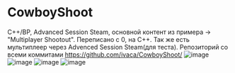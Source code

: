 # CowboyShoot

C++/BP, Advanced Session Steam, основной контент из примера -> "Multiplayer Shootout".
Переписано с 0, на C++. Так же есть мультиплеер через Advenced Session Steam(для теста).
Репозиторий со всеми коммитами https://github.com/ivaca/CowboyShoot/
![image](https://user-images.githubusercontent.com/77122840/186696708-670ef592-0405-49aa-a1f3-b5021ab2ced9.png)
![image](https://user-images.githubusercontent.com/77122840/186696760-fe3bf8b4-89d3-4ba4-b1ac-465221505aeb.png)
![image](https://user-images.githubusercontent.com/77122840/186696776-6b315757-4732-4eec-855d-1f8b3c52cd30.png)
![image](https://user-images.githubusercontent.com/77122840/186696861-dddaf492-8902-4e7f-90ca-3d4e6bb2ece3.png)


